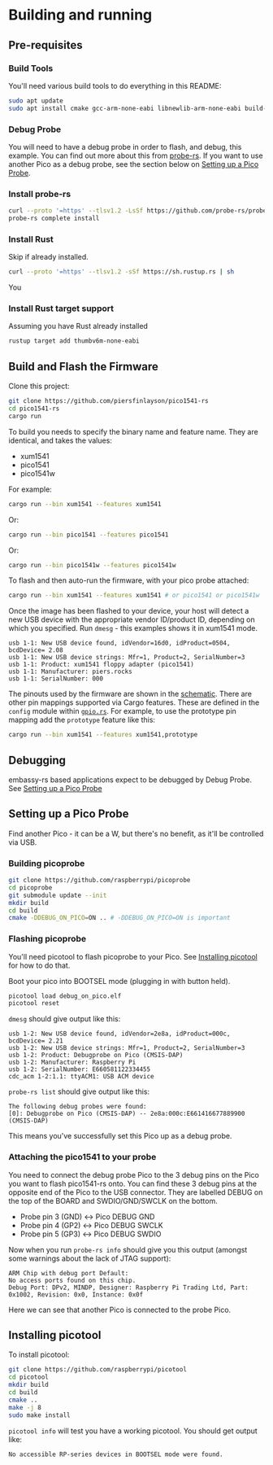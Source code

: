 # Building and running

## Pre-requisites

### Build Tools

You'll need various build tools to do everything in this README: 

```bash
sudo apt update
sudo apt install cmake gcc-arm-none-eabi libnewlib-arm-none-eabi build-essential libstdc++-arm-none-eabi-newlib libusb-1.0-0-dev pkg-config
```

### Debug Probe

You will need to have a debug probe in order to flash, and debug, this example.  You can find out more about this from [probe-rs](https://probe.rs).  If you want to use another Pico as a debug probe, see the section below on [Setting up a Pico Probe](#setting-up-a-pico-probe).  

### Install probe-rs

```bash
curl --proto '=https' --tlsv1.2 -LsSf https://github.com/probe-rs/probe-rs/releases/latest/download/probe-rs-tools-installer.sh | sh
probe-rs complete install
```

### Install Rust

Skip if already installed.

```bash
curl --proto '=https' --tlsv1.2 -sSf https://sh.rustup.rs | sh
```

You 

### Install Rust target support  

Assuming you have Rust already installed

```bash
rustup target add thumbv6m-none-eabi
```

## Build and Flash the Firmware

Clone this project:

```bash
git clone https://github.com/piersfinlayson/pico1541-rs
cd pico1541-rs
cargo run
```

To build you needs to specify the binary name and feature name.  They are identical, and takes the values:
* xum1541
* pico1541
* pico1541w

For example:

```bash
cargo run --bin xum1541 --features xum1541 
```

Or:

```bash
cargo run --bin pico1541 --features pico1541
```

Or:

```bash
cargo run --bin pico1541w --features pico1541w
```

To flash and then auto-run the firmware, with your pico probe attached:

```bash
cargo run --bin xum1541 --features xum1541 # or pico1541 or pico1541w
```

Once the image has been flashed to your device, your host will detect a new USB device with the appropriate vendor ID/product ID, depending on which you specified.  Run ```dmesg``` - this examples shows it in xum1541 mode.

```
usb 1-1: New USB device found, idVendor=16d0, idProduct=0504, bcdDevice= 2.08
usb 1-1: New USB device strings: Mfr=1, Product=2, SerialNumber=3
usb 1-1: Product: xum1541 floppy adapter (pico1541)
usb 1-1: Manufacturer: piers.rocks
usb 1-1: SerialNumber: 000
```

The pinouts used by the firmware are shown in the [schematic](pcb/pico1541_schematic.pdf).  There are other pin mappings supported via Cargo features.  These are defined in the `config` module within [`gpio.rs`](src/gpio.rs).  For example, to use the prototype pin mapping add the `prototype` feature like this:

```bash
cargo run --bin xum1541 --features xum1541,prototype
``` 

## Debugging

embassy-rs based applications expect to be debugged by Debug Probe.  See [Setting up a Pico Probe](#setting-up-a-pico-probe)

## Setting up a Pico Probe

Find another Pico - it can be a W, but there's no benefit, as it'll be controlled via USB.

### Building picoprobe

```bash
git clone https://github.com/raspberrypi/picoprobe
cd picoprobe
git submodule update --init
mkdir build
cd build
cmake -DDEBUG_ON_PICO=ON .. # -DDEBUG_ON_PICO=ON is important
```

### Flashing picoprobe

You'll need picotool to flash picoprobe to your Pico.  See [Installing picotool](#installing-picotool) for how to do that.  

Boot your pico into BOOTSEL mode (plugging in with button held).

```bash
picotool load debug_on_pico.elf
picotool reset
```

```dmesg``` should give output like this:

```
usb 1-2: New USB device found, idVendor=2e8a, idProduct=000c, bcdDevice= 2.21
usb 1-2: New USB device strings: Mfr=1, Product=2, SerialNumber=3
usb 1-2: Product: Debugprobe on Pico (CMSIS-DAP)
usb 1-2: Manufacturer: Raspberry Pi
usb 1-2: SerialNumber: E660581122334455
cdc_acm 1-2:1.1: ttyACM1: USB ACM device
```

```probe-rs list``` should give output like this:

```
The following debug probes were found:
[0]: Debugprobe on Pico (CMSIS-DAP) -- 2e8a:000c:E661416677889900 (CMSIS-DAP)
```

This means you've successfully set this Pico up as a debug probe.

### Attaching the pico1541 to your probe

You need to connect the debug probe Pico to the 3 debug pins on the Pico you want to flash pico1541-rs onto.  You can find these 3 debug pins at the opposite end of the Pico to the USB connector.  They are labelled DEBUG on the top of the BOARD and SWDIO/GND/SWCLK on the bottom. 
* Probe pin 3 (GND) <-> Pico DEBUG GND
* Probe pin 4 (GP2) <-> Pico DEBUG SWCLK
* Probe pin 5 (GP3) <-> Pico DEBUG SWDIO 

Now when you run ```probe-rs info``` should give you this output (amongst some warnings about the lack of JTAG support):

```
ARM Chip with debug port Default:
No access ports found on this chip.
Debug Port: DPv2, MINDP, Designer: Raspberry Pi Trading Ltd, Part: 0x1002, Revision: 0x0, Instance: 0x0f
```

Here we can see that another Pico is connected to the probe Pico. 

## Installing picotool

To install picotool:

```bash
git clone https://github.com/raspberrypi/picotool
cd picotool
mkdir build
cd build
cmake ..
make -j 8
sudo make install
```

```picotool info``` will test you have a working picotool.  You should get output like:

```
No accessible RP-series devices in BOOTSEL mode were found.
```